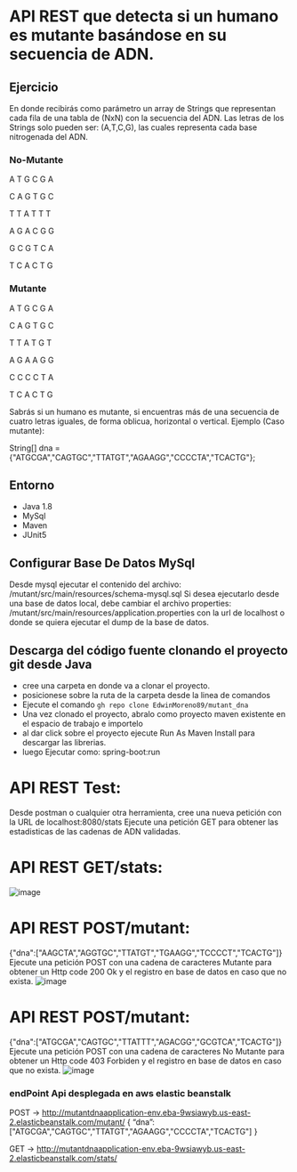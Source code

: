 # API REST que detecta si un humano es mutante basándose en su secuencia de ADN.

## Ejercicio

En donde recibirás como parámetro un array de Strings que representan cada fila de una tabla
de (NxN) con la secuencia del ADN. Las letras de los Strings solo pueden ser: (A,T,C,G), las
cuales representa cada base nitrogenada del ADN.

### No-Mutante 
A T G C G A 

C A G T G C

T T A T T T

A G A C G G

G C G T C A

T C A C T G

### Mutante
A T G C G A

C A G T G C

T T A T G T

A G A A G G

C C C C T A

T C A C T G

Sabrás si un humano es mutante, si encuentras más de una secuencia de cuatro letras
iguales, de forma oblicua, horizontal o vertical.
Ejemplo (Caso mutante):

String[] dna = {"ATGCGA","CAGTGC","TTATGT","AGAAGG","CCCCTA","TCACTG"};

## Entorno
* Java 1.8
* MySql
* Maven
* JUnit5 

## Configurar Base De Datos MySql
Desde mysql ejecutar el contenido del archivo: /mutant/src/main/resources/schema-mysql.sql
Si desea ejecutarlo desde una base de datos local, debe cambiar el archivo properties: /mutant/src/main/resources/application.properties con la url de localhost o donde se quiera ejecutar el dump de la base de datos.

## Descarga del código fuente clonando el proyecto git desde Java

* cree una carpeta en donde va a clonar el proyecto.
* posicionese sobre la ruta de la carpeta desde la linea de comandos
* Ejecute el comando `gh repo clone EdwinMoreno89/mutant_dna`
* Una vez clonado el proyecto, abralo como proyecto maven existente en el espacio de trabajo e importelo
* al dar click sobre el proyecto ejecute Run As Maven Install para descargar las librerias.
* luego Ejecutar como: spring-boot:run


# API REST Test:

Desde postman o cualquier otra herramienta, cree una nueva petición con la URL de localhost:8080/stats
Ejecute una petición GET para obtener las estadisticas de las cadenas de ADN validadas.
# API REST GET/stats:
![image](https://user-images.githubusercontent.com/32916973/137903327-d1284b2a-8d82-4e2f-8a88-96efc8e4af4f.png)

# API REST POST/mutant: 
{"dna":["AAGCTA","AGGTGC","TTATGT","TGAAGG","TCCCCT","TCACTG"]}
Ejecute una petición POST con una cadena de caracteres Mutante para obtener un Http code 200 Ok y el registro en base de datos en caso que no exista.
![image](https://user-images.githubusercontent.com/32916973/137903482-0825d555-caa9-4592-a390-178652b23015.png)

# API REST POST/mutant: 
{"dna":["ATGCGA","CAGTGC","TTATTT","AGACGG","GCGTCA","TCACTG"]}
Ejecute una petición POST con una cadena de caracteres No Mutante para obtener un Http code 403 Forbiden y el registro en base de datos en caso que no exista.
![image](https://user-images.githubusercontent.com/32916973/137904006-80b12087-00c9-46f2-86f2-1c52fdf163c5.png)


### endPoint Api desplegada en aws elastic beanstalk

POST → http://mutantdnaapplication-env.eba-9wsiawyb.us-east-2.elasticbeanstalk.com/mutant/
{
“dna”:["ATGCGA","CAGTGC","TTATGT","AGAAGG","CCCCTA","TCACTG"]
}

GET → http://mutantdnaapplication-env.eba-9wsiawyb.us-east-2.elasticbeanstalk.com/stats/




